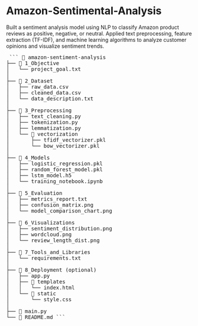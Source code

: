 # Amazon-Sentimental-Analysis
Built a sentiment analysis model using NLP to classify Amazon product reviews as positive, negative, or neutral. Applied text preprocessing, feature extraction (TF-IDF), and machine learning algorithms to analyze customer opinions and visualize sentiment trends.
<pre> ``` 📂 amazon-sentiment-analysis
├── 📂 1_Objective
│   └── project_goal.txt             
│
├── 📂 2_Dataset
│   ├── raw_data.csv                 
│   ├── cleaned_data.csv              
│   └── data_description.txt          
│
├── 📂 3_Preprocessing
│   ├── text_cleaning.py              
│   ├── tokenization.py               
│   ├── lemmatization.py              
│   └── 📂 vectorization
│       ├── tfidf_vectorizer.pkl      
│       └── bow_vectorizer.pkl        
│
├── 📂 4_Models
│   ├── logistic_regression.pkl       
│   ├── random_forest_model.pkl       
│   ├── lstm_model.h5                 
│   └── training_notebook.ipynb       
│
├── 📂 5_Evaluation
│   ├── metrics_report.txt            
│   ├── confusion_matrix.png          
│   └── model_comparison_chart.png    
│
├── 📂 6_Visualizations
│   ├── sentiment_distribution.png   
│   ├── wordcloud.png                
│   └── review_length_dist.png        
│
├── 📂 7_Tools_and_Libraries
│   └── requirements.txt              
│
├── 📂 8_Deployment (optional)
│   ├── app.py                        
│   ├── 📂 templates
│   │   └── index.html              
│   └── 📂 static
│       └── style.css                 
│
├── 📜 main.py                        
└── 📜 README.md ``` </pre>
